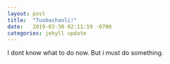 ```yaml
---
layout: post
title:  "Tuobashaoli!"
date:   2019-03-30 02:11:19 -0700
categories: jekyll update
---
```


I dont know what to do now.
But i must do something.

[jekyll-docs]: https://jekyllrb.com/docs/home
[jekyll-gh]:   https://github.com/jekyll/jekyll
[jekyll-talk]: https://talk.jekyllrb.com/
